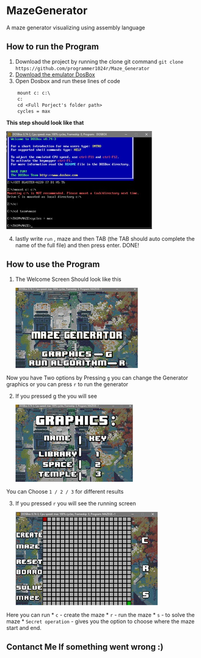 

# MazeGenerator
A maze generator visualizing using assembly language 

## How to run the Program
1. Download the project by running the clone git command `git clone https://github.com/programmer1024r/Maze_Generator`
2. [Download the emulator DosBox](http://data.cyber.org.il/assembly/dosbox.exe)
3. Open Dosbox and run these lines of code 
```
    mount c: c:\
    c:
    cd <Full Porject's folder path>
    cycles = max
```
**This step should look like that**

![alt text](https://github.com/programmer1024r/Maze_Generator/blob/main/Images%20for%20Instructions/processAssembly.jpeg?raw=true)

4. lastly write `run` , maze and then TAB (the TAB should auto complete the name of the full file) and then press enter. DONE!

## How to use the Program
1.	The Welcome Screen Should look like this

	![alt text](https://github.com/programmer1024r/Maze_Generator/blob/main/Images%20for%20Instructions/welcomeScreen.jpeg?raw=true)

Now you have Two options by Pressing `g` you can change the Generator graphics or you can press `r` to run the generator

2. If you pressed g the you will see 

	![alt text](https://github.com/programmer1024r/Maze_Generator/blob/main/Images%20for%20Instructions/GraphicsScreen.jpeg?raw=true)

You can Choose `1 / 2 / 3` for different results

3. If you pressed `r` you will see the running screen

	![alt text](https://github.com/programmer1024r/Maze_Generator/blob/main/Images%20for%20Instructions/PlayScreen.jpeg?raw=true)

Here you can run 
	* `c` - create the maze
	* `r` - run the maze 
	* `s` - to solve the maze
	* `Secret operation` - gives you the option to choose where the maze start and end.

## Contanct Me If something went wrong :)
